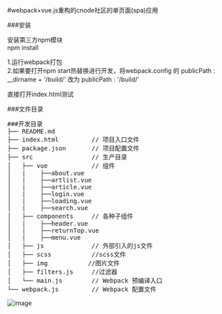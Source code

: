 #webpack+vue.js重构的cnode社区的单页面(spa)应用

###安装

安装第三方npm模块</br>
npm install

1.运行webpack打包</br>
2.如果要打开npm start热替换进行开发，将webpack.config 的   publicPath : __dirname + '/build/' 改为    publicPath : '/build/'

直接打开index.html测试


###文件目录
<pre>
###开发目录
├── README.md           
├── index.html         // 项目入口文件
├── package.json       // 项目配置文件
├── src                // 生产目录
│   ├── vue            // 组件
│   |    ├──about.vue
│   |    ├──artlist.vue
│   |    ├──article.vue
│   |    ├──login.vue
│   |    ├──loading.vue
│   |    ├──search.vue
│   ├── components     // 各种子组件
│   |    ├──header.vue
│   |    ├──returnTop.vue
│   |    ├──menu.vue
│   ├── js             // 外部引入的js文件
│   ├── scss           //scss文件
│   ├── img           //图片文件
│   ├── filters.js     //过滤器
│   └── main.js        // Webpack 预编译入口	
└── webpack.js  	   // Webpack 配置文件
</pre>

![image](git@github.com:cwsjoker/Cnode-vue-spa.git/src/img/demo.gif)